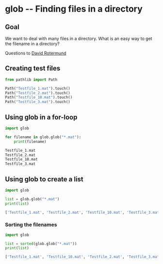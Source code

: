 # glob -- Finding files in a directory

## Goal
We want to deal with many files in a directory. What is an easy way to get the filename in a directory?

Questions to [David Rotermund](mailto:davrot@uni-bremen.de)

## Creating test files

```python
from pathlib import Path

Path("Testfile_1.mat").touch()
Path("Testfile_2.mat").touch()
Path("Testfile_10.mat").touch()
Path("Testfile_3.mat").touch()
```

## Using glob in a for-loop

```python
import glob

for filename in glob.glob("*.mat"):
    print(filename)
```

```python console
Testfile_1.mat
Testfile_2.mat
Testfile_10.mat
Testfile_3.mat
```

## Using glob to create a list

```python
import glob

list = glob.glob("*.mat")
print(list)
```

```python console
['Testfile_1.mat', 'Testfile_2.mat', 'Testfile_10.mat', 'Testfile_3.mat']
```

### Sorting the filenames

```python
import glob

list = sorted(glob.glob("*.mat"))
print(list)
```

```python console
['Testfile_1.mat', 'Testfile_10.mat', 'Testfile_2.mat', 'Testfile_3.mat']
```






